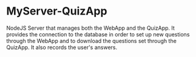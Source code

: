 # MyServer-QuizApp
NodeJS Server that manages both the WebApp and the QuizApp. It provides the connection to the database in order to set up new questions through the WebApp and to download the questions set through the QuizApp. It also records the user's answers.
